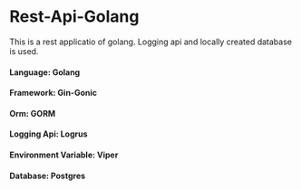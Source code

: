 # Rest-Api-Golang
This is a rest applicatio of golang. Logging api and locally created database is used.

#### Language: Golang
#### Framework: Gin-Gonic
#### Orm: GORM
#### Logging Api: Logrus
#### Environment Variable: Viper
#### Database: Postgres
